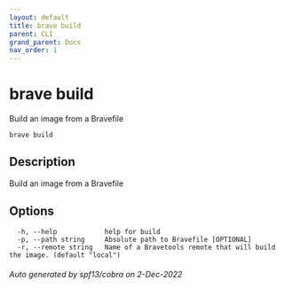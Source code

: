 ```yaml
---
layout: default
title: brave build
parent: CLI
grand_parent: Docs
nav_order: 1
---
```


# brave build

Build an image from a Bravefile

```
brave build
```

## Description

Build an image from a Bravefile

## Options

```
  -h, --help            help for build
  -p, --path string     Absolute path to Bravefile [OPTIONAL]
  -r, --remote string   Name of a Bravetools remote that will build the image. (default "local")
```

###### Auto generated by spf13/cobra on 2-Dec-2022
